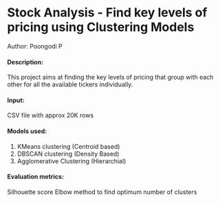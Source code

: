 # Stock Analysis - Find key levels of pricing using Clustering Models
Author: Poongodi P

#### Description:
This project aims at finding the key levels of pricing that group with each other for all the available tickers individually.

#### Input: 
CSV file with approx 20K rows

#### Models used:
1. KMeans clustering (Centroid based)
2. DBSCAN clustering (Density Based)
3. Agglomerative Clustering (Hierarchial)

#### Evaluation metrics:
Silhouette score
Elbow method to find optimum number of clusters
